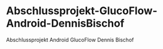 # Abschlussprojekt-GlucoFlow-Android-DennisBischof
Abschlussprojekt Android GlucoFlow Dennis Bischof
